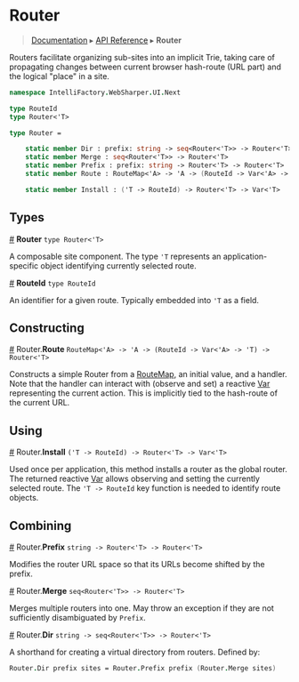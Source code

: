 # Router
> [Documentation](../README.md) ▸ [API Reference](API.md) ▸ **Router**

Routers facilitate organizing sub-sites into an implicit Trie, taking care of
propagating changes between current browser hash-route (URL part) and the logical
"place" in a site.

```fsharp
namespace IntelliFactory.WebSharper.UI.Next

type RouteId
type Router<'T>

type Router =

    static member Dir : prefix: string -> seq<Router<'T>> -> Router<'T>
    static member Merge : seq<Router<'T>> -> Router<'T>
    static member Prefix : prefix: string -> Router<'T> -> Router<'T>
    static member Route : RouteMap<'A> -> 'A -> (RouteId -> Var<'A> -> 'T) -> Router<'T>

    static member Install : ('T -> RouteId) -> Router<'T> -> Var<'T>
```

## Types

<a href="#Router" name="Router">#</a> **Router** `type Router<'T>`

A composable site component.  The type `'T` represents an
application-specific object identifying currently selected route.

<a href="#RouteId" name="RouteId">#</a> **RouteId** `type RouteId`

An identifier for a given route.  Typically embedded into `'T` as a field.

## Constructing

<a href="#Route" name="Route">#</a> Router.**Route** `RouteMap<'A> -> 'A -> (RouteId -> Var<'A> -> 'T) -> Router<'T>`

Constructs a simple Router from a [RouteMap](RouteMap.md), an initial value, and a handler.
Note that the handler can interact with (observe and set) a reactive [Var](Var.md) representing
the current action.  This is implicitly tied to the hash-route of the current URL.

## Using

<a href="#Install" name="Install">#</a> Router.**Install** `('T -> RouteId) -> Router<'T> -> Var<'T>`

Used once per application, this method installs a router as the global router.
The returned reactive [Var](Var.md) allows observing and setting the currently selected route.
The `'T -> RouteId` key function is needed to identify route objects.

## Combining

<a href="#Prefix" name="Prefix">#</a> Router.**Prefix** `string -> Router<'T> -> Router<'T>`

Modifies the router URL space so that its URLs become shifted by the prefix.

<a href="#Merge" name="Merge">#</a> Router.**Merge** `seq<Router<'T>> -> Router<'T>`

Merges multiple routers into one.  May throw an exception if they are not sufficiently
disambiguated by `Prefix`.

<a href="#Dir" name="Dir">#</a> Router.**Dir** `string -> seq<Router<'T>> -> Router<'T>`

A shorthand for creating a virtual directory from routers. Defined by:

```fsharp
Router.Dir prefix sites = Router.Prefix prefix (Router.Merge sites)
```




